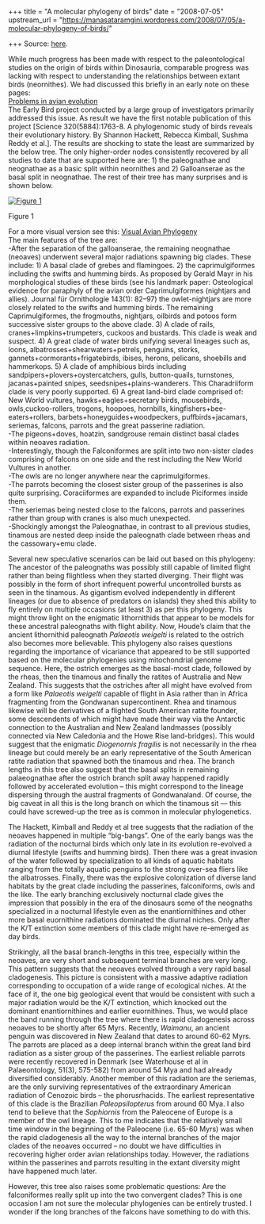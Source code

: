 +++
title = "A molecular phylogeny of birds"
date = "2008-07-05"
upstream_url = "https://manasataramgini.wordpress.com/2008/07/05/a-molecular-phylogeny-of-birds/"

+++
Source: [here](https://manasataramgini.wordpress.com/2008/07/05/a-molecular-phylogeny-of-birds/).

While much progress has been made with respect to the paleontological studies on the origin of birds within Dinosauria, comparable progress was lacking with respect to understanding the relationships between extant birds (neornithes). We had discussed this briefly in an early note on these pages:  
[Problems in avian evolution](https://manasataramgini.wordpress.com/2007/06/10/problems-in-avian-evolution/)  
The Early Bird project conducted by a large group of investigators primarily addressed this issue. As result we have the first notable publication of this project \[Science 320(5884):1763-8. A phylogenomic study of birds reveals their evolutionary history. By Shannon Hackett, Rebecca Kimball, Sushma Reddy et al.\]. The results are shocking to state the least are summarized by the below tree. The only higher-order nodes consistently recovered by all studies to date that are supported here are: 1) the paleognathae and neognathae as a basic split within neornithes and 2) Galloanserae as the basal split in neognathae. The rest of their tree has many surprises and is shown below.

[![Figure 1](https://manasataramgini.files.wordpress.com/2008/07/bird_phylogeny.jpg?w=223&h=300)](https://manasataramgini.files.wordpress.com/2008/07/bird_phylogeny.jpg)

Figure 1

For a more visual version see this: [Visual Avian Phylogeny](https://manasataramgini.wordpress.com/2010/02/08/a-visual-guide-to-avian-phylogeny/)  
The main features of the tree are:  
-After the separation of the galloanserae, the remaining neognathae
(neoaves) underwent several major radiations spawning big clades. These
include: 1) A basal clade of grebes and flamingoes. 2) the caprimulgiformes including the swifts and humming birds. As proposed by Gerald Mayr in his morphological studies of these birds (see his landmark paper: Osteological evidence for paraphyly of the avian order Caprimulgiformes (nightjars and allies). Journal für Ornithologie 143(1): 82–97) the owlet-nightjars are more closely related to the swifts and humming birds. The remaining Caprimulgiformes, the frogmouths, nightjars, oilbirds and potoos form successive sister groups to the above clade. 3) A clade of rails, cranes+limpkins+trumpeters, cuckoos and bustards. This clade is weak and suspect. 4) A great clade of water birds unifying several lineages such as, loons, albatrosses+shearwaters+petrels, penguins, storks, gannets+cormorants+frigatebirds, ibises, herons, pelicans, shoebills and hammerkops. 5) A clade of amphibious birds including sandpipers+plovers+oystercatchers, gulls, button-quails, turnstones, jacanas+painted snipes, seedsnipes+plains-wanderers. This Charadriiform clade is very poorly supported. 6) A great land-bird clade comprised of: New World vultures, hawks+eagles+secretary birds, mousebirds, owls,cuckoo-rollers, trogons, hoopoes, hornbills, kingfishers+bee-eaters+rollers, barbets+honeyguides+woodpeckers, puffbirds+jacamars, seriemas, falcons, parrots and the great passerine radiation.  
-The pigeons+doves, hoatzin, sandgrouse remain distinct basal clades within neoaves radiation.  
-Interestingly, though the Falconiformes are split into two non-sister clades comprising of falcons on one side and the rest including the New World Vultures in another.  
-The owls are no longer anywhere near the caprimulgiformes.  
-The parrots becoming the closest sister group of the passerines is also quite surprising. Coraciiformes are expanded to include Piciformes inside them.  
-The seriemas being nested close to the falcons, parrots and passerines rather than group with cranes is also much unexpected.  
-Shockingly amongst the Paleognathae, in contrast to all previous studies, tinamous are nested deep inside the paleognath clade between rheas and the cassowary+emu clade.

Several new speculative scenarios can be laid out based on this phylogeny: The ancestor of the paleognaths was possibly still capable of limited flight rather than being flightless when they started diverging. Their flight was possibly in the form of short infrequent powerful uncontrolled bursts as seen in the tinamous. As gigantism evolved independently in different lineages (or due to absence of predators on islands) they shed this ability to fly entirely on multiple occasions
(at least 3) as per this phylogeny. This might throw light on the
enigmatic lithornithids that appear to be models for these ancestral paleognaths with flight ability. Now, Houde’s claim that the ancient lithornithid paleognath *Palaeotis weigelti* is related to the ostrich also becomes more believable. This phylogeny also raises questions regarding the importance of vicariance that appeared to be still supported based on the molecular phylogenies using mitochondrial genome sequence. Here, the ostrich emerges as the basal-most clade, followed by the rheas, then the tinamous and finally the ratites of Australia and New Zealand. This suggests that the ostriches after all might have evolved from a form like *Palaeotis weigelti* capable of flight in Asia rather than in Africa fragmenting from the Gondwanan supercontinent. Rhea and tinamous likewise will be derivatives of a flighted South American ratite founder, some descendents of which might have made their way via the Antarctic connection to the Australian and New Zealand landmasses (possibly connected via New Caledonia and the Howe Rise land-bridges). This would suggest that the enigmatic *Diogenornis fragilis* is not necessarily in the rhea lineage but could merely be an early representative of the South American ratite radiation that spawned both the tinamous and rhea. The branch lengths in this tree also suggest that the basal splits in remaining palaeognathae after the ostrich branch split away happened rapidly followed by accelerated evolution – this might correspond to the lineage dispersing through the austral fragments of Gondwanaland. Of course, the big caveat in all this is the long branch on which the tinamous sit — this could have screwed-up the tree as is common in molecular phylogenetics.

The Hackett, Kimball and Reddy et al tree suggests that the radiation of the neoaves happened in multiple “big-bangs”. One of the early bangs was the radiation of the nocturnal birds which only late in its evolution re-evolved a diurnal lifestyle (swifts and humming birds). Then there was a great invasion of the water followed by specialization to all kinds of aquatic habitats ranging from the totally aquatic penguins to the strong over-sea fliers like the albatrosses. Finally, there was the explosive colonization of diverse land habitats by the great clade including the passerines, falconiforms, owls and the like. The early branching exclusively nocturnal clade gives the impression that possibly in the era of the dinosaurs some of the neognaths specialized in a nocturnal lifestyle even as the enantiornithines and other more basal euornithine radiations dominated the diurnal niches. Only after the K/T extinction some members of this clade might have re-emerged as day birds.

Strikingly, all the basal branch-lengths in this tree, especially within the neoaves, are very short and subsequent terminal branches are very long. This pattern suggests that the neoaves evolved through a very rapid basal cladogenesis. This picture is consistent with a massive adaptive radiation corresponding to occupation of a wide range of ecological niches. At the face of it, the one big geological event that would be consistent with such a major radiation would be the K/T extinction, which knocked out the dominant enantiornithines and earlier euornithines. Thus, we would place the band running through the tree where there is rapid cladogenesis across neoaves to be shortly after 65 Myrs. Recently, *Waimanu*, an ancient penguin was discovered in New Zealand that dates to around 60-62 Myrs. The parrots are placed as a deep internal branch within the great land bird radiation as a sister group of the passerines. The earliest reliable parrots were recently recovered in Denmark (see Waterhouse et al in Palaeontology, 51(3), 575-582) from around 54 Mya and had already diversified considerably. Another member of this radiation are the seriemas, are the only surviving representatives of the extraordinary American radiation of Cenozoic birds – the phorusrhacids. The earliest representative of this clade is the Brazilian *Paleopsilopterus* from around 60 Mya. I also tend to believe that the *Sophiornis* from the Paleocene of Europe is a member of the owl lineage. This to me indicates that the relatively small time window in the beginning of the Paleocene (i.e. 65-60 Myrs) was when the rapid cladogenesis all the way to the internal branches of the major clades of the neoaves occurred – no doubt we have difficulties in recovering higher order avian relationships today. However, the radiations within the passerines and parrots resulting in the extant diversity might have happened much later.

However, this tree also raises some problematic questions: Are the falconiformes really split up into the two convergent clades? This is one occasion I am not sure the molecular phylogenies can be entirely trusted. I wonder if the long branches of the falcons have something to do with this.

